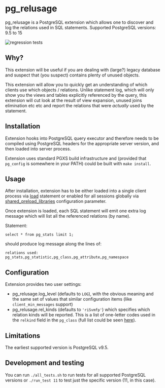 # pg_relusage

pg_relusage is a PostgreSQL extension which allows one to discover and log the relations used in SQL statements. Supported PostgreSQL versions: 9.5 to 15

![regression tests](https://github.com/adept/pg_relusage/actions/workflows/ci.yml/badge.svg)

## Why?

This extension will be useful if you are dealing with (large?) legacy database and suspect that (you suspect) contains plenty of unused objects.

This extension will allow you to quickly get an understanding of which clients use which objects / relations. Unlike statement log, which will only show you the views and tables explicitly referenced by the query, this extension will cut look at the result of view expansion, unused joins elimination etc etc and report the relations that were *actually* used by the statement.

## Installation

Extension hooks into PostgreSQL query executor and therefore needs to be compiled using PostgreSQL headers for the appropriate server version,
and then loaded into server process.

Extension uses standard PGXS build infrastructure and (provided that `pg_config` is somewhere in your PATH) could be built with `make install`.

## Usage

After installation, extension has to be either loaded into a single client process via [load](https://www.postgresql.org/docs/current/sql-load.html) statement or enabled for all sessions globally via [shared_preload_libraries](https://postgresqlco.nf/doc/en/param/shared_preload_libraries/) configuration parameter.

Once extension is loaded, each SQL statement will emit one extra log message which will list all the referenced relations (by name).

Statement:

```
select * from pg_stats limit 1;
```

should produce log message along the lines of:

```
relations used: pg_stats,pg_statistic,pg_class,pg_attribute,pg_namespace
```

## Configuration

Extension provides two user settings:

* pg_relusage.log_level (defaults to `LOG`), with the obvious meaning and the same set of values that similar configuration items (like `client_min_messages` support)
* pg_relusage.rel_kinds (defaults to `'riSvmfp'`) which specifies which relation kinds will be reported. This is a list of one-letter codes used in the `relkind` field in the `pg_class` (full list could be seen [here](https://www.postgresql.org/docs/current/catalog-pg-class.html)).

## Limitations

The earliest supported version is PostgreSQL v9.5.

## Development and testing

You can run `./all_tests.sh` to run tests for all supported PostgreSQL versions or `./run_test 11` to test just the specific version (11, in this case).
